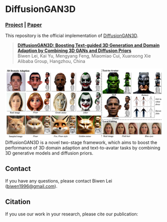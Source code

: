 # DiffusionGAN3D

### [Project](https://younglbw.github.io/DiffusionGAN3D-homepage/) | [Paper]()


This repository is the official implementation of [DiffusionGAN3D]().


> **[DiffusionGAN3D: Boosting Text-guided 3D Generation and Domain Adaption by Combining 3D GANs and Diffusion Priors]()** </br>
> Biwen Lei, Kai Yu, Mengyang Feng, Miaomiao Cui, Xuansong Xie</br>
> Alibaba Group, Hangzhou, China


![teaser](assets/teaser.png)
DiffusionGAN3D is a novel two-stage framework, which aims to boost the performance of 3D domain adaption and text-to-avatar tasks by combining 3D generative models and diffusion priors.


## Contact
If you have any questions, please contact Biwen Lei (biwen1996@gmail.com).

## Citation
If you use our work in your research, please cite our publication:
```

```

